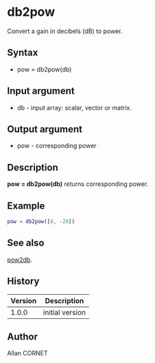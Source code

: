 # db2pow

Convert a gain in decibels (dB) to power.

## Syntax

- pow = db2pow(db)

## Input argument

- db - input array: scalar, vector or matrix.

## Output argument

- pow - corresponding power

## Description

  <p><b>pow = db2pow(db)</b> returns corresponding power.</p>

## Example

```matlab
pow = db2pow([0, -20])
```

## See also

[pow2db](pow2db.md).

## History

| Version | Description     |
| ------- | --------------- |
| 1.0.0   | initial version |

## Author

Allan CORNET
